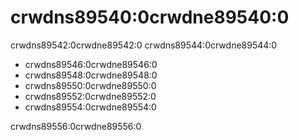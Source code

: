 # crwdns89540:0crwdne89540:0

crwdns89542:0crwdne89542:0 crwdns89544:0crwdne89544:0

* crwdns89546:0crwdne89546:0
* crwdns89548:0crwdne89548:0<!-- ignore -->
* crwdns89550:0crwdne89550:0
* crwdns89552:0crwdne89552:0<!-- ignore -->
* crwdns89554:0crwdne89554:0

crwdns89556:0crwdne89556:0
